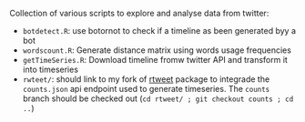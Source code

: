 Collection of various scripts to explore and analyse data from twitter:
- `botdetect.R`: use botornot to check if a timeline as been generated byy a bot
- `wordscount.R`: Generate distance matrix using words usage frequencies
- `getTimeSeries.R`: Download timeline fromw twitter API and transform it into timeseries
- `rwteet/`:  should link to  my fork of [rtweet](https://github.com/ropensci/rtweet) package to integrade the `counts.json` api endpoint used to generate timeseries. The `counts` branch should be checked out (`cd rtweet/ ; git checkout counts ; cd ..`)





